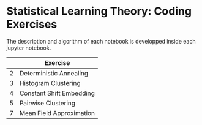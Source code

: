 # Statistical Learning Theory: Coding Exercises
The description and algorithm of each notebook is developped inside each jupyter notebook.

|   | Exercise                 | 
|---|--------------------------|
| 2 | Deterministic Annealing  | 
| 3 | Histogram Clustering     | 
| 4 | Constant Shift Embedding |
| 5 | Pairwise Clustering      |
| 7 | Mean Field Approximation |

